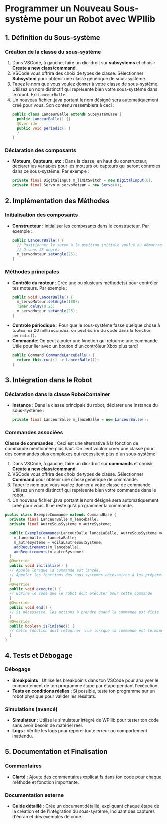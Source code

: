 <!--
Copyright (c) 2024 Hypérion 3360

Permission is hereby granted, free of charge, to any person obtaining a copy of this software and associated documentation files (the “Software”), to deal in the Software without restriction, including without limitation the rights to use, copy, modify, merge, publish, distribute, sublicense, and/or sell copies of the Software, and to permit persons to whom the Software is furnished to do so, subject to the following conditions:

The above copyright notice and this permission notice shall be included in all copies or substantial portions of the Software.

THE SOFTWARE IS PROVIDED “AS IS”, WITHOUT WARRANTY OF ANY KIND, EXPRESS OR IMPLIED, INCLUDING BUT NOT LIMITED TO THE WARRANTIES OF MERCHANTABILITY, FITNESS FOR A PARTICULAR PURPOSE AND NONINFRINGEMENT. IN NO EVENT SHALL THE AUTHORS OR COPYRIGHT HOLDERS BE LIABLE FOR ANY CLAIM, DAMAGES OR OTHER LIABILITY, WHETHER IN AN ACTION OF CONTRACT, TORT OR OTHERWISE, ARISING FROM, OUT OF OR IN CONNECTION WITH THE SOFTWARE OR THE USE OR OTHER DEALINGS IN THE SOFTWARE.
-->

# Programmer un Nouveau Sous-système pour un Robot avec WPIlib

## 1. Définition du Sous-système

### Création de la classe du sous-système
1. Dans VSCode, à gauche, faire un clic-droit sur **subsystems** et choisir **Create a new class/command**.
2. VSCode vous offrira des choix de types de classe. Sélectionner **Subsystem** pour obtenir une classe générique de sous-système.
3. Tapez le nom que vous voulez donner à votre classe de sous-système. Utilisez un nom distinctif qui représente bien votre sous-système dans le robot. Ex: `LanceurBalle`
4. Un nouveau fichier .java portant le nom désigné sera automatiquement créé pour vous.
Son contenu ressemblera à ceci :
    ```java
    public class LanceurBalle extends SubsystemBase {
      public LanceurBalle() {}
      @Override
      public void periodic() {
      }
    }
    ```
### Déclaration des composants
- **Moteurs, Capteurs, etc** : Dans la classe, en haut du constructeur, déclarer les variables pour les moteurs ou capteurs qui seront contrôlés dans ce sous-système. Par exemple :
    ```java
    private final DigitalInput m_limitSwitch = new DigitalInput(0);
    private final Servo m_servoMoteur = new Servo(0);
    ```

## 2. Implémentation des Méthodes

### Initialisation des composants
- **Constructeur** : Initialiser les composants dans le constructeur. Par exemple :
    ```java
    public LanceurBalle() {
      // Positionner le servo à la position initiale voulue au démarrage.
      // Disons 25 degrés
      m_servoMoteur.setAngle(25);
    }
    ```

### Méthodes principales
- **Contrôle du moteur** : Crée une ou plusieurs méthode(s) pour contrôler tes moteurs. Par exemple :
    ```java
    public void LancerBalle() {
      m_servoMoteur.setAngle(180);
      Timer.delay(0.25)
      m_servoMoteur.setAngle(25);
    }
    ```
- **Controle périodique** : Pour que le sous-système fasse quelque chose à toutes les 20 millisecondes, on peut écrire du code dans la fonction `periodic()`.
- **Commande**: On peut ajouter une fonction qui retourne une commande. Utile pour lier avec un bouton d'un contrôleur Xbox plus tard!
	```java
    public Command CommandeLanceBalle() {
      return this.run(() -> LancerBalle());
    }
  ```
		
 
## 3. Intégration dans le Robot

### Déclaration dans la classe RobotContainer
- **Instance** : Dans la classe principale du robot, déclarer une instance du sous-système :
    ```java
    private final LanceurBalle m_lanceBalle = new LanceurBalle();
    ```

### Commandes associées
**Classe de commandes** : Ceci est une alternative à la fonction de commande mentionnée plus haut. On peut vouloir créer une classe pour des commandes plus complexes qui nécessitent plus d'un sous-système!
1. Dans VSCode, à gauche, faire un clic-droit sur **commands** et choisir **Create a new class/command**.
2. VSCode vous offrira des choix de types de classe. Sélectionner **Command** pour obtenir une classe générique de commande.
3. Taper le nom que vous voulez donner à votre classe de commande. Utilisez un nom distinctif qui représente bien votre commande dans le robot.
4. Un nouveau fichier .java portant le nom désigné sera automatiquement créé pour vous. Il ne reste qu'à programmer la commande.
  ```java
  public class ExempleCommande extends CommandBase {
    private final LanceurBalle m_lanceballe;
    private final AutreSousSysteme m_autreSysteme;

    public ExempleCommande(LanceurBalle lanceLaBalle, AutreSousSystème voilaLautreSousSysteme) {
      m_lanceballe = lanceLaBalle;
      m_autreSysteme = voilaLautreSousSysteme;
      addRequirements(m_lanceballe);
      addRequirements(m_autreSysteme);
    }
    @Override
    public void initialize() {
    // Appelé lorsque la commande est lancée. 
    // Appeler les fonctions des sous-systèmes nécessaires à les préparer à exécuter la commande
    }
    @Override
    public void execute() {
    // Écrire le code que le robot doit exécuter pour cette commande
    }
    @Override
    public void end() {
    // Si nécessaire, les actions à prendre quand la commande est finie
    }
    @Override
    public boolean isFinished() {
    // Cette fonction doit retourner true lorsque la commande est terminée ou false sinon.
    }
  }
  ```

## 4. Tests et Débogage

### Débogage
- **Breakpoints** : Utilise les breakpoints dans ton VSCode pour analyser le comportement de ton programme étape par étape pendant l'exécution.
- **Tests en conditions réelles** : Si possible, teste ton programme sur un robot physique pour valider les résultats.
### Simulations (avancé)
- **Simulateur** : Utilise le simulateur intégré de WPIlib pour tester ton code sans avoir besoin de matériel réel.
- **Logs** : Vérifie les logs pour repérer toute erreur ou comportement inattendu.


## 5. Documentation et Finalisation

### Commentaires
- **Clarté** : Ajoute des commentaires explicatifs dans ton code pour chaque méthode et fonction importante.

### Documentation externe
- **Guide détaillé** : Crée un document détaillé, expliquant chaque étape de la création et de l'intégration du sous-système, incluant des captures d'écran et des exemples de code.


